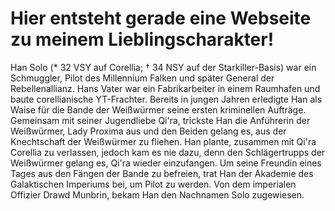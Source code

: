 # Hier entsteht gerade eine Webseite zu meinem Lieblingscharakter!

Han Solo (* 32 VSY auf Corellia; † 34 NSY auf der Starkiller-Basis) war ein Schmuggler, Pilot des Millennium Falken und später General der Rebellenallianz. Hans Vater war ein Fabrikarbeiter in einem Raumhafen und baute corellianische YT-Frachter. Bereits in jungen Jahren erledigte Han als Waise für die Bande der Weißwürmer seine ersten kriminellen Aufträge.   
Gemeinsam mit seiner Jugendliebe Qi'ra, trickste Han die Anführerin der Weißwürmer, Lady Proxima aus und den Beiden gelang es, aus der Knechtschaft der Weißwürmer zu fliehen. Han plante, zusammen mit Qi'ra Corellia zu verlassen, jedoch kam es nie dazu, denn den Schlägertrupps der Weißwürmer gelang es, Qi'ra wieder einzufangen. Um seine Freundin eines Tages aus den Fängen der Bande zu befreien, trat Han der Akademie des Galaktischen Imperiums bei, um Pilot zu werden. Von dem imperialen Offizier Drawd Munbrin, bekam Han den Nachnamen Solo zugewiesen.
